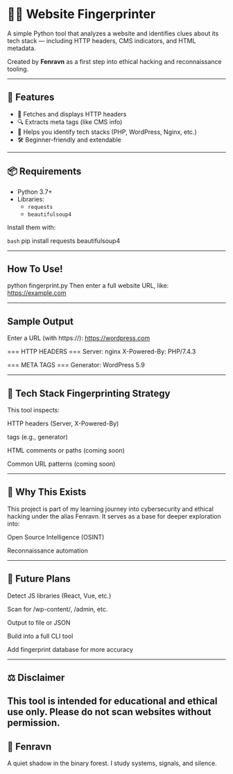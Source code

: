 # 🕵️‍♂️ Website Fingerprinter

A simple Python tool that analyzes a website and identifies clues about its tech stack — including HTTP headers, CMS indicators, and HTML metadata.

Created by **Fenravn** as a first step into ethical hacking and reconnaissance tooling.

---

## 🚀 Features

- 📡 Fetches and displays HTTP headers
- 🔍 Extracts meta tags (like CMS info)
- 🧠 Helps you identify tech stacks (PHP, WordPress, Nginx, etc.)
- 🛠️ Beginner-friendly and extendable

---

## 📦 Requirements

- Python 3.7+
- Libraries:
  - `requests`
  - `beautifulsoup4`

Install them with:

```bash```
pip install requests beautifulsoup4

---

## How To Use!
python fingerprint.py
Then enter a full website URL, like:
https://example.com

---

## Sample Output
Enter a URL (with https://): https://wordpress.com

=== HTTP HEADERS ===
Server: nginx
X-Powered-By: PHP/7.4.3

=== META TAGS ===
Generator: WordPress 5.9

---

## 🧪 Tech Stack Fingerprinting Strategy
This tool inspects:

HTTP headers (Server, X-Powered-By)

<meta> tags (e.g., generator)

HTML comments or paths (coming soon)

Common URL patterns (coming soon)

---

## 🧠 Why This Exists
This project is part of my learning journey into cybersecurity and ethical hacking under the alias Fenravn. It serves as a base for deeper exploration into:

  Open Source Intelligence (OSINT)
  
  Reconnaissance automation
  
---

## 🧭 Future Plans
 Detect JS libraries (React, Vue, etc.)

 Scan for /wp-content/, /admin, etc.

 Output to file or JSON
 
 Build into a full CLI tool
 
 Add fingerprint database for more accuracy
 
---
## ⚖️ Disclaimer
This tool is intended for educational and ethical use only. Please do not scan websites without permission.
---
## 🐺 Fenravn
A quiet shadow in the binary forest. I study systems, signals, and silence. 
